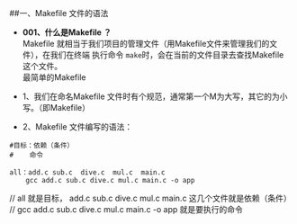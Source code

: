 ##一、Makefile 文件的语法

- **001、什么是Makefile ？**<br>Makefile 就相当于我们项目的管理文件（用Makefile文件来管理我们的文件），在我们在终端 执行命令 `make`时，会在当前的文件目录去查找Makefile 这个文件。<br> 最简单的Makefile



- 1、我们在命名Makefile 文件时有个规范，通常第一个M为大写，其它的为小写。（即Makefile）



- 2、Makefile 文件编写的语法：

```
#目标：依赖（条件）
#    命令

all：add.c sub.c  dive.c  mul.c  main.c
    gcc add.c sub.c dive.c mul.c main.c -o app
```
// all 就是目标， add.c sub.c  dive.c  mul.c  main.c 这几个文件就是依赖（条件）
// gcc add.c sub.c dive.c mul.c main.c -o app 就是要执行的命令



